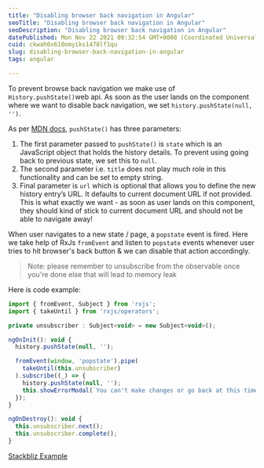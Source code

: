 ```yaml
---
title: "Disabling browser back navigation in Angular"
seoTitle: "Disabling browser back navigation in Angular"
seoDescription: "Disabling browser back navigation in Angular"
datePublished: Mon Nov 22 2021 09:32:54 GMT+0000 (Coordinated Universal Time)
cuid: ckwah0x610omyiks1478lf1qu
slug: disabling-browser-back-navigation-in-angular
tags: angular

---
```


To prevent browse back navigation we make use of `History.pushState()`web api. As soon as the user lands on the component where we want to disable back navigation, we set `history.pushState(null, '')`.

As per [MDN docs](https://developer.mozilla.org/en-US/docs/Web/API/History/pushState), `pushState()` has three parameters:
   1. The first parameter passed to `pushState()` is `state` which is an JavaScript object that holds the history details. To prevent using going back to previous state, we set this to `null`.
   2. The second parameter i.e. `title` does not play much role in this functionality and can be set to empty string.
   3. Final parameter is `url` which is optional that allows you to define the new history entry’s URL. It defaults to current document URL if not provided. This is what exactly we want - as soon as user lands on this component, they should kind of stick to current document URL and should not be able to navigate away!

When user navigates to a new state / page, a `popstate` event is fired. Here we take help of RxJs `fromEvent` and listen to `popstate` events whenever user tries to hit browser's back button & we can disable that action accordingly.

> Note: please remember to unsubscribe from the observable once you're done else that will lead to memory leak

Here is code example:

```js
import { fromEvent, Subject } from 'rxjs';
import { takeUntil } from 'rxjs/operators';

private unsubscriber : Subject<void> = new Subject<void>();

ngOnInit(): void {
  history.pushState(null, '');

  fromEvent(window, 'popstate').pipe(
    takeUntil(this.unsubscriber)
  ).subscribe((_) => {
    history.pushState(null, '');
    this.showErrorModal(`You can't make changes or go back at this time.`);
  });
}

ngOnDestroy(): void {
  this.unsubscriber.next();
  this.unsubscriber.complete();
}
```

[Stackbliz Example](https://stackblitz.com/edit/angular-ivy-zxu8hh?file=src/app/app.component.ts)